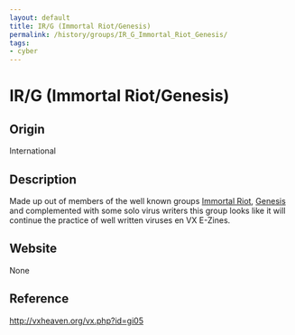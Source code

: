 ```yaml
---
layout: default
title: IR/G (Immortal Riot/Genesis)
permalink: /history/groups/IR_G_Immortal_Riot_Genesis/
tags:
- cyber
---
```


IR/G (Immortal Riot/Genesis)
============================

Origin
------
International

Description
-----------
Made up out of members of the well known groups [Immortal Riot](http://vxheaven.org/vx.php?id=gi02), [Genesis](http://vxheaven.org/vx.php?id=gg00) and complemented with some solo virus writers this group looks like it will continue the practice of well written viruses en VX E-Zines.

Website
-------
None

Reference
---------
http://vxheaven.org/vx.php?id=gi05
